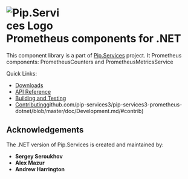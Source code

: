# <img src="https://github.com/pip-services3/pip-services/raw/master/design/Logo.png" alt="Pip.Services Logo" style="max-width:30%"> <br/> Prometheus components for .NET

This component library is a part of [Pip.Services](https://github.com/pip-services3/pip-services3) project.
It Prometheus components: PrometheusCounters and PrometheusMetricsService

Quick Links:

* [Downloads](https://github.com/pip-services3-dotnet/pip-services3-prometheus-dotnet/blob/master/doc/Downloads.md)
* [API Reference](https://pip-services3-dotnet.github.io/pip-services3-prometheus-dotnet/)
* [Building and Testing](https://github.com/pip-services3-dotnet/pip-services3-prometheus-dotnet/blob/master/doc/Development.md)
* [Contributing](https://github.com/pip-services3-dotnet/pip-services3-prometheus-dotnet/blob/master/doc/Development.md/#contrib)github.com/pip-services3/pip-services3-prometheus-dotnet/blob/master/doc/Development.md/#contrib)

## Acknowledgements

The .NET version of Pip.Services is created and maintained by:
- **Sergey Seroukhov**
- **Alex Mazur**
- **Andrew Harrington**
